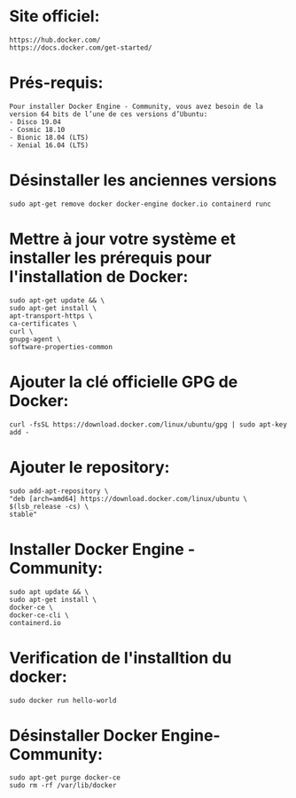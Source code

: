 # Site officiel:
    https://hub.docker.com/
    https://docs.docker.com/get-started/


# Prés-requis:
    Pour installer Docker Engine - Community, vous avez besoin de la version 64 bits de l’une de ces versions d’Ubuntu:
    - Disco 19.04
    - Cosmic 18.10
    - Bionic 18.04 (LTS)
    - Xenial 16.04 (LTS)

# Désinstaller les anciennes versions
    sudo apt-get remove docker docker-engine docker.io containerd runc

# Mettre à jour votre système et installer les prérequis pour l'installation de Docker:
    sudo apt-get update && \
    sudo apt-get install \
    apt-transport-https \
    ca-certificates \
    curl \
    gnupg-agent \
    software-properties-common

# Ajouter la clé officielle GPG de Docker:
    curl -fsSL https://download.docker.com/linux/ubuntu/gpg | sudo apt-key add -

# Ajouter le repository:
    sudo add-apt-repository \
    "deb [arch=amd64] https://download.docker.com/linux/ubuntu \
    $(lsb_release -cs) \
    stable"

# Installer Docker Engine - Community:
    sudo apt update && \
    sudo apt-get install \
    docker-ce \
    docker-ce-cli \
    containerd.io

# Verification de l'installtion du docker:
    sudo docker run hello-world

# Désinstaller Docker Engine-Community:
    sudo apt-get purge docker-ce
    sudo rm -rf /var/lib/docker
